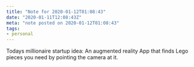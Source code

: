 ```yaml
---
title: "Note for 2020-01-12T01:08:43"
date: "2020-01-11T12:08:43Z"
meta: "note posted on 2020-01-12T01:08:43"
tags:
- personal
---
```

Todays millionaire startup idea: An augmented reality App that finds Lego pieces you need by pointing the camera at it.
